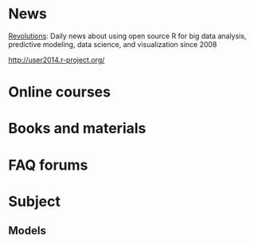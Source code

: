 # News

[Revolutions](https://blog.revolutionanalytics.com/local-r-groups.html): Daily news about using open source R for big data analysis, predictive modeling, data science, and visualization since 2008

http://user2014.r-project.org/


# Online courses

# Books and materials

# FAQ forums


# Subject

## Models



